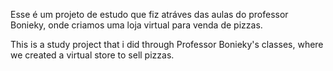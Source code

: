 Esse é um projeto de estudo que fiz atráves das aulas do professor Bonieky, onde criamos uma loja virtual para venda de pizzas.

This is a study project that i did through Professor Bonieky's classes, where we created a virtual store to sell pizzas.
